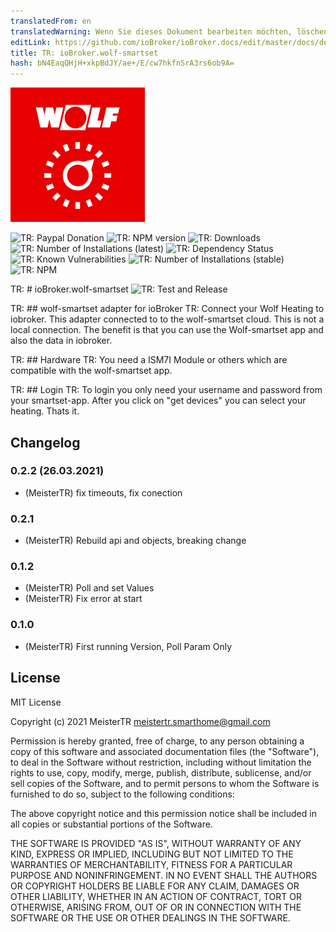 ```yaml
---
translatedFrom: en
translatedWarning: Wenn Sie dieses Dokument bearbeiten möchten, löschen Sie bitte das Feld "translationsFrom". Andernfalls wird dieses Dokument automatisch erneut übersetzt
editLink: https://github.com/ioBroker/ioBroker.docs/edit/master/docs/de/adapterref/iobroker.wolf-smartset/README.md
title: TR: ioBroker.wolf-smartset
hash: bN4EaqQHjH+xkpBdJY/ae+/E/cw7hkfnSrA3rs6ob9A=
---
```

![TR: Logo](../../../en/adapterref/iobroker.wolf-smartset/admin/wolf-smartset.png)

![TR: Paypal Donation](https://img.shields.io/badge/paypal-donate%20|%20spenden-blue.svg)
![TR: NPM version](http://img.shields.io/npm/v/iobroker.wolf-smartset.svg)
![TR: Downloads](https://img.shields.io/npm/dm/iobroker.wolf-smartset.svg)
![TR: Number of Installations (latest)](http://iobroker.live/badges/wolf-smartset-installed.svg)
![TR: Dependency Status](https://img.shields.io/david/iobroker-community-adapters/iobroker.wolf-smartset.svg)
![TR: Known Vulnerabilities](https://snyk.io/test/github/iobroker-community-adapters/ioBroker.wolf-smartset/badge.svg)
![TR: Number of Installations (stable)](http://iobroker.live/badges/wolf-smartset-stable.svg)
![TR: NPM](https://nodei.co/npm/iobroker.wolf-smartset.png?downloads=true)

TR: # ioBroker.wolf-smartset
![TR: Test and Release](https://github.com/iobroker-community-adapters/ioBroker.wolf-smartset/workflows/Test%20and%20Release/badge.svg)

TR: ## wolf-smartset adapter for ioBroker
TR: Connect your Wolf Heating to iobroker. This adapter connected to to the wolf-smartset cloud. This is not a local connection. The benefit is that you can use the Wolf-smartset app and also the data in iobroker.

TR: ## Hardware
TR: You need a ISM7I Module or others which are compatible with the wolf-smartset app.

TR: ## Login
TR: To login you only need your username and password from your smartset-app. After you click on "get devices" you can select your heating. Thats it.

## Changelog
### 0.2.2 (26.03.2021)
* (MeisterTR) fix timeouts, fix conection
### 0.2.1
* (MeisterTR) Rebuild api and objects, breaking change
### 0.1.2
* (MeisterTR) Poll and set Values
* (MeisterTR) Fix error at start

### 0.1.0
* (MeisterTR) First running Version, Poll Param Only

## License
MIT License

Copyright (c) 2021 MeisterTR <meistertr.smarthome@gmail.com>

Permission is hereby granted, free of charge, to any person obtaining a copy
of this software and associated documentation files (the "Software"), to deal
in the Software without restriction, including without limitation the rights
to use, copy, modify, merge, publish, distribute, sublicense, and/or sell
copies of the Software, and to permit persons to whom the Software is
furnished to do so, subject to the following conditions:

The above copyright notice and this permission notice shall be included in all
copies or substantial portions of the Software.

THE SOFTWARE IS PROVIDED "AS IS", WITHOUT WARRANTY OF ANY KIND, EXPRESS OR
IMPLIED, INCLUDING BUT NOT LIMITED TO THE WARRANTIES OF MERCHANTABILITY,
FITNESS FOR A PARTICULAR PURPOSE AND NONINFRINGEMENT. IN NO EVENT SHALL THE
AUTHORS OR COPYRIGHT HOLDERS BE LIABLE FOR ANY CLAIM, DAMAGES OR OTHER
LIABILITY, WHETHER IN AN ACTION OF CONTRACT, TORT OR OTHERWISE, ARISING FROM,
OUT OF OR IN CONNECTION WITH THE SOFTWARE OR THE USE OR OTHER DEALINGS IN THE
SOFTWARE.